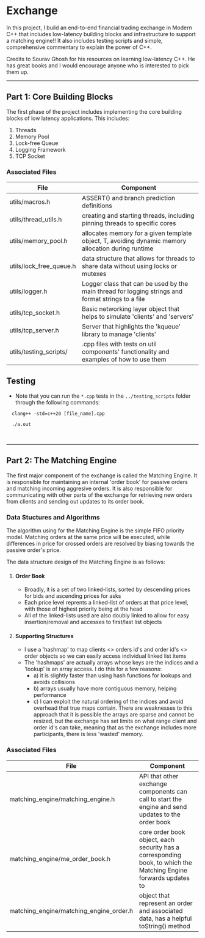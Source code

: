 # Exchange
In this project, I build an end-to-end financial trading exchange in Modern C++ that includes low-latency building blocks and infrastructure to support a matching engine!! It also includes testing scripts and simple, comprehensive commentary to explain the power of C++. <br />

Credits to Sourav Ghosh for his resources on learning low-latency C++. He has great books and I would encourage anyone who is interested to pick them up.

-----

Part 1: Core Building Blocks
------
The first phase of the project includes implementing the core building blocks of low latency applications.
This includes:
1. Threads
2. Memory Pool
3. Lock-free Queue
4. Logging Framework
5. TCP Socket

### Associated Files

| File                       | Component                                                                                         |
|----------------------------|---------------------------------------------------------------------------------------------------|
| utils/macros.h             | ASSERT() and branch prediction definitions                                                        |
| utils/thread_utils.h       | creating and starting threads, including pinning threads to specific cores                        |
| utils/memory_pool.h        | allocates memory for a given template object, T, avoiding dynamic memory allocation during runtime|
| utils/lock_free_queue.h    | data structure that allows for threads to share data without using locks or mutexes               |
| utils/logger.h             | Logger class that can be used by the main thread for logging strings and format strings to a file |
| utils/tcp_socket.h         | Basic networking layer object that helps to simulate 'clients' and 'servers'                      |
| utils/tcp_server.h         | Server that highlights the 'kqueue' library to manage 'clients'                                   |
| utils/testing_scripts/     | .cpp files with tests on util components' functionality and examples of how to use them           |

Testing
-------
* Note that you can run the ``*.cpp`` tests in the ``../testing_scripts`` folder through the following commands:

```
  clang++ -std=c++20 [file_name].cpp
```
```
  ./a.out
```
<br />

-----

Part 2: The Matching Engine
------
The first major component of the exchange is called the Matching Engine. It is responsible for maintaining an internal 'order book' for passive orders and matching incoming aggresive orders.
It is also responsible for communicating with other parts of the exchange for retrieving new orders from clients and sending out updates to its order book.

### Data Stuctures and Algorithms

The algorithm using for the Matching Engine is the simple FIFO priority model. Matching orders at the same price will be executed, while differences in price for crossed orders are resolved by biasing towards the passive order's price.

The data structure design of the Matching Engine is as follows:

1. #### Order Book
    - Broadly, it is a set of two linked-lists, sorted by descending prices for bids and ascending prices for asks
    - Each price level reprents a linked-list of orders at that price level, with those of highest priority being at the head
    - All of the linked-lists used are also doubly linked to allow for easy insertion/removal and accesses to first/last list objects
3. #### Supporting Structures
    - I use a 'hashmap' to map clients <> orders id's and order id's <> order objects so we can easily access individual linked list items
    - The 'hashmaps' are actually arrays whose keys are the indices and a 'lookup' is an array access. I do this for a few reasons:
      - a) it is slightly faster than using hash functions for lookups and avoids collisions
      - b) arrays usually have more contiguous memory, helping performance
      - c) I can exploit the natural ordering of the indices and avoid overhead that true maps contain. There are weaknesses to this approach that it is possible the arrays are sparse and cannot be resized, but the exchange has set limits on what range client and order id's can take, meaning that as the exchange includes more participants, there is less 'wasted' memory.

### Associated Files

| File                                       | Component                                                                                                           |
|--------------------------------------------|---------------------------------------------------------------------------------------------------------------------|
| matching_engine/matching_engine.h          | API that other exchange components can call to start the engine and send updates to the order book                  |
| matching_engine/me_order_book.h            | core order book object, each security has a corresponding book, to which the Matching Engine forwards updates to    |
| matching_engine/matching_engine_order.h    | object that represent an order and associated data, has a helpful toString() method                                 |



